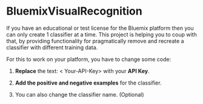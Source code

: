 # BluemixVisualRecognition
If you have an educational or test license for the Bluemix platform then you can only create 1 classifier at a time. This project is helping you to coup with that, by providing functionality for pragmatically remove and recreate a classifier with different training data.

For this to work on your platform, you have to change some code:

 1. <b>Replace</b> the text: < Your-API-Key> with your <b>API Key</b>.

 2. <b>Add the positive and negative examples</b> for the classifier.
 
 3. You can also change the classifier name. (Optional)
